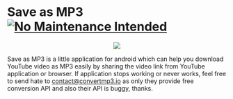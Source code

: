 # Save as MP3 [![No Maintenance Intended](http://unmaintained.tech/badge.svg)](http://unmaintained.tech/)

<p align="center">
  <img src="https://raw.githubusercontent.com/shouko-git/Save-as-MP3/master/images/demo.gif">
</p>

Save as MP3 is a little application for android which can help you download YouTube video as MP3 easily by sharing the video link from YouTube application or browser. If application stops working or never works, feel free to send hate to contact@convertmp3.io as only they provide free conversion API and also their API is buggy, thanks.
